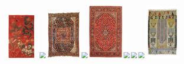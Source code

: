 <br /><br />
<br /><br />

<div align="center">
<img width="90" src="img/rugs/9628.jpg" />
<img width="90" src="https://noshitsecurity.com/img/partners/sp.png">
<img width="90" src="img/rugs/9629.jpg" />
<img width="90" src="https://noshitsecurity.com/img/partners/sp.png">
<img width="90" src="img/rugs/9630.jpg" />
<img width="90" src="https://noshitsecurity.com/img/partners/sp.png">
<img width="90" src="img/rugs/9631.jpg" />
<img width="90" src="https://noshitsecurity.com/img/partners/sp.png">
<img width="90" src="img/rugs/9632.jpg" />
</div>
